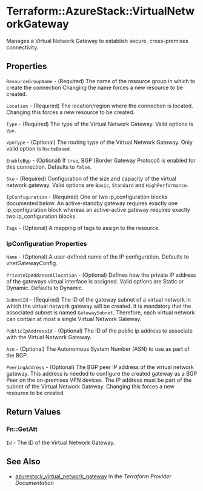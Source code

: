 # Terraform::AzureStack::VirtualNetworkGateway

Manages a Virtual Network Gateway to establish secure, cross-premises connectivity.

## Properties

`ResourceGroupName` - (Required) The name of the resource group in which to create the connection Changing the name forces a new resource to be created.

`Location` - (Required) The location/region where the connection is located. Changing this forces a new resource to be created.

`Type` - (Required) The type of the Virtual Network Gateway. Valid options is `Vpn`.

`VpnType` - (Optional) The routing type of the Virtual Network Gateway. Only valid option is `RouteBased`.

`EnableBgp` - (Optional) If `true`, BGP (Border Gateway Protocol) is enabled for this connection. Defaults to `false`.

`Sku` - (Required) Configuration of the size and capacity of the virtual network gateway. Valid options are `Basic`, `Standard` and `HighPerformance`.

`IpConfiguration` - (Required) One or two ip_configuration blocks documented below. An active-standby gateway requires exactly one ip_configuration block whereas an active-active gateway requires exactly two ip_configuration blocks.

`Tags` - (Optional) A mapping of tags to assign to the resource.

### IpConfiguration Properties

`Name` - (Optional) A user-defined name of the IP configuration. Defaults to vnetGatewayConfig.

`PrivateIpAddressAllocation` - (Optional) Defines how the private IP address of the gateways virtual interface is assigned. Valid options are Static or Dynamic. Defaults to Dynamic.

`SubnetId` - (Required) The ID of the gateway subnet of a virtual network in which the virtual network gateway will be created. It is mandatory that the associated subnet is named `GatewaySubnet`. Therefore, each virtual network can contain at most a single Virtual Network Gateway.

`PublicIpAddressId` - (Optional) The ID of the public ip address to associate with the Virtual Network Gateway.

`Asn` - (Optional) The Autonomous System Number (ASN) to use as part of the BGP.

`PeeringAddress` - (Optional) The BGP peer IP address of the virtual network gateway. This address is needed to configure the created gateway as a BGP Peer on the on-premises VPN devices. The IP address must be part of the subnet of the Virtual Network Gateway. Changing this forces a new resource to be created.


## Return Values

### Fn::GetAtt

`Id` - The ID of the Virtual Network Gateway.

## See Also

* [azurestack_virtual_network_gateway](https://www.terraform.io/docs/providers/azurestack/r/virtual_network_gateway.html) in the _Terraform Provider Documentation_